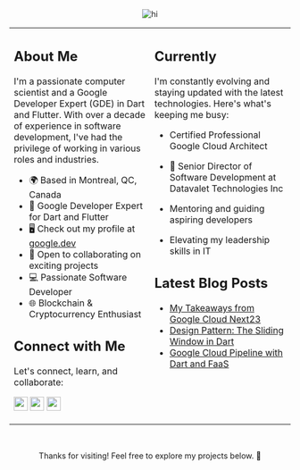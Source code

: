 <div align="center">
<img src="https://github.com/bwnyasse/bwnyasse/assets/5323628/c7a2a11c-065b-4982-b329-6031226a9e0c)" alt="hi">
</div>

<!-- Two-Column Table -->
<table style="width:100%">
<tr>
<td valign="top" width="50%">
<!-- Introduction Section -->
<h2>About Me</h2>

I'm a passionate computer scientist and a Google Developer Expert (GDE) in Dart and Flutter. With over a decade of experience in software development, I've had the privilege of working in various roles and industries.

- 🌍 Based in Montreal, QC, Canada
- 🚀 Google Developer Expert for Dart and Flutter
- 🖥️ Check out my profile at [google.dev](https://g.dev/bwnyasse)
- 🤝 Open to collaborating on exciting projects
- 💻 Passionate Software Developer
- 🌐 Blockchain & Cryptocurrency Enthusiast

<h2>Connect with Me</h2>

Let's connect, learn, and collaborate:

<p>
  <a href="https://www.twitter.com/bwnyasse"><img src="https://img.shields.io/badge/twitter-%231DA1F2.svg?&style=for-the-badge&logo=twitter&logoColor=white" height=25></a> 
  <a href="https://www.linkedin.com/in/bwnyasse"><img src="https://img.shields.io/badge/linkedin-%230077B5.svg?&style=for-the-badge&logo=linkedin&logoColor=white" height=25></a> 
  <a href="https://developers.google.com/community/experts/directory/profile/profile-boriswilfried_nyasse"><img src="https://img.shields.io/badge/Google-Developer Expert Profile-blue" height=25></a>
</div>
</td>
<td valign="top" width="50%">
<!-- Current Focus Section -->
<h2>Currently</h2>

I'm constantly evolving and staying updated with the latest technologies. Here's what's keeping me busy:

- Certified Professional Google Cloud Architect

- 💼 Senior Director of Software Development at Datavalet Technologies Inc
- Mentoring and guiding aspiring developers
- Elevating my leadership skills in IT

<h2>Latest Blog Posts</h2>
  <ul>
    <li><a href="https://bwnyasse.net/post/14-google-cloud-next23/">My Takeaways from Google Cloud Next23</a></li>
    <li><a href="https://bwnyasse.net/post/13-design-pattern-part-1/">Design Pattern: The Sliding Window in Dart</a></li>
    <li><a href="https://bwnyasse.net/post/12-gcloud-dart-faas-part-1/">Google Cloud Pipeline with Dart and FaaS</a></li>
  </ul>
</td>
</tr>
</table>

<!-- Footer Section -->
<div align="center">
<br>
<p>Thanks for visiting! Feel free to explore my projects below. 🚀</p>
</div>
